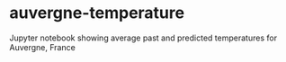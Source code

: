 # auvergne-temperature
Jupyter notebook showing average past and predicted temperatures for Auvergne, France
